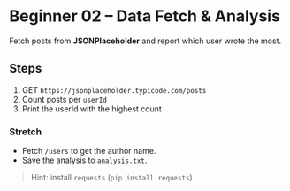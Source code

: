 # Beginner 02 – Data Fetch & Analysis

Fetch posts from **JSONPlaceholder** and report which user wrote the most.

## Steps

1. GET `https://jsonplaceholder.typicode.com/posts`
2. Count posts per `userId`
3. Print the userId with the highest count

### Stretch

* Fetch `/users` to get the author name.
* Save the analysis to `analysis.txt`.

> Hint: install `requests` (`pip install requests`)
